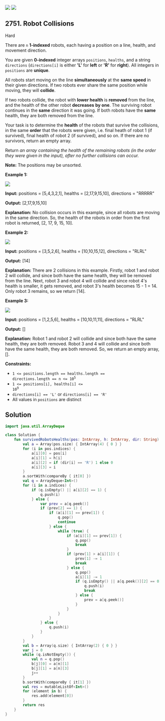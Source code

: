 [![](https://img.shields.io/github/stars/javadev/LeetCode-in-Kotlin?label=Stars&style=flat-square)](https://github.com/javadev/LeetCode-in-Kotlin)
[![](https://img.shields.io/github/forks/javadev/LeetCode-in-Kotlin?label=Fork%20me%20on%20GitHub%20&style=flat-square)](https://github.com/javadev/LeetCode-in-Kotlin/fork)

## 2751\. Robot Collisions

Hard

There are `n` **1-indexed** robots, each having a position on a line, health, and movement direction.

You are given **0-indexed** integer arrays `positions`, `healths`, and a string `directions` (`directions[i]` is either **'L'** for **left** or **'R'** for **right**). All integers in `positions` are **unique**.

All robots start moving on the line **simultaneously** at the **same speed** in their given directions. If two robots ever share the same position while moving, they will **collide**.

If two robots collide, the robot with **lower health** is **removed** from the line, and the health of the other robot **decreases** **by one**. The surviving robot continues in the **same** direction it was going. If both robots have the **same** health, they are both removed from the line.

Your task is to determine the **health** of the robots that survive the collisions, in the same **order** that the robots were given, i.e. final heath of robot 1 (if survived), final health of robot 2 (if survived), and so on. If there are no survivors, return an empty array.

Return _an array containing the health of the remaining robots (in the order they were given in the input), after no further collisions can occur._

**Note:** The positions may be unsorted.

**Example 1:**

![](https://assets.leetcode.com/uploads/2023/05/15/image-20230516011718-12.png)

**Input:** positions = [5,4,3,2,1], healths = [2,17,9,15,10], directions = "RRRRR"

**Output:** [2,17,9,15,10]

**Explanation:** No collision occurs in this example, since all robots are moving in the same direction. So, the health of the robots in order from the first robot is returned, [2, 17, 9, 15, 10].

**Example 2:**

![](https://assets.leetcode.com/uploads/2023/05/15/image-20230516004433-7.png)

**Input:** positions = [3,5,2,6], healths = [10,10,15,12], directions = "RLRL"

**Output:** [14]

**Explanation:** There are 2 collisions in this example. Firstly, robot 1 and robot 2 will collide, and since both have the same health, they will be removed from the line. Next, robot 3 and robot 4 will collide and since robot 4's health is smaller, it gets removed, and robot 3's health becomes 15 - 1 = 14. Only robot 3 remains, so we return [14].

**Example 3:**

![](https://assets.leetcode.com/uploads/2023/05/15/image-20230516005114-9.png)

**Input:** positions = [1,2,5,6], healths = [10,10,11,11], directions = "RLRL"

**Output:** []

**Explanation:** Robot 1 and robot 2 will collide and since both have the same health, they are both removed. Robot 3 and 4 will collide and since both have the same health, they are both removed. So, we return an empty array, [].

**Constraints:**

*   <code>1 <= positions.length == healths.length == directions.length == n <= 10<sup>5</sup></code>
*   <code>1 <= positions[i], healths[i] <= 10<sup>9</sup></code>
*   `directions[i] == 'L'` or `directions[i] == 'R'`
*   All values in `positions` are distinct

## Solution

```kotlin
import java.util.ArrayDeque

class Solution {
    fun survivedRobotsHealths(pos: IntArray, h: IntArray, dir: String): List<Int> {
        val a = Array(pos.size) { IntArray(4) { 0 } }
        for (i in pos.indices) {
            a[i][0] = pos[i]
            a[i][1] = h[i]
            a[i][2] = if (dir[i] == 'R') 1 else 0
            a[i][3] = i
        }
        a.sortWith(compareBy { it[0] })
        val q = ArrayDeque<Int>()
        for (i in a.indices) {
            if (q.isEmpty() || a[i][2] == 1) {
                q.push(i)
            } else {
                var prev = a[q.peek()]
                if (prev[2] == 1) {
                    if (a[i][1] == prev[1]) {
                        q.pop()
                        continue
                    } else {
                        while (true) {
                            if (a[i][1] == prev[1]) {
                                q.pop()
                                break
                            }
                            if (prev[1] > a[i][1]) {
                                prev[1] -= 1
                                break
                            } else {
                                q.pop()
                                a[i][1] -= 1
                                if (q.isEmpty() || a[q.peek()][2] == 0) {
                                    q.push(i)
                                    break
                                } else {
                                    prev = a[q.peek()]
                                }
                            }
                        }
                    }
                } else {
                    q.push(i)
                }
            }
        }
        val b = Array(q.size) { IntArray(2) { 0 } }
        var j = 0
        while (q.isNotEmpty()) {
            val n = q.pop()
            b[j][0] = a[n][1]
            b[j][1] = a[n][3]
            j++
        }
        b.sortWith(compareBy { it[1] })
        val res = mutableListOf<Int>()
        for (element in b) {
            res.add(element[0])
        }
        return res
    }
}
```